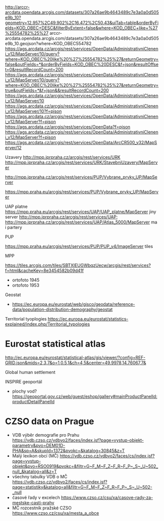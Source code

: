 http://arccr-arcdata.opendata.arcgis.com/datasets/307a26ae9b4643489c7e3a0a0d505e9b_10?geometry=12.957%2C49.902%2C16.472%2C50.43&uiTab=table&orderByFields=KOD_OBEC+DESC&filterByExtent=false&where=KOD_OBEC+like+%27%25554782%25%27
arccr-arcdata.opendata.arcgis.com/datasets/307a26ae9b4643489c7e3a0a0d505e9b_10.geojson?where=KOD_OBEC554782
https://ags.arcdata.cz/arcgis/rest/services/OpenData/AdministrativniCleneni_v12/MapServer/10/query?where=KOD_OBEC%20like%20%27%25554782%25%27&returnGeometry=false&outFields=*&orderByFields=KOD_OBEC%20DESC&f=json&resultOffset=0&resultRecordCount=200
https://ags.arcdata.cz/arcgis/rest/services/OpenData/AdministrativniCleneni_v12/MapServer/10/query?where=KOD_OBEC%20like%20%27%25554782%25%27&returnGeometry=true&outFields=*&f=json&&resultRecordCount=200
https://ags.arcdata.cz/arcgis/rest/services/OpenData/AdministrativniCleneni_v12/MapServer/10
https://ags.arcdata.cz/arcgis/rest/services/OpenData/AdministrativniCleneni_v12/MapServer/10?f=pjson
https://ags.arcdata.cz/arcgis/rest/services/OpenData/AdministrativniCleneni_v12/MapServer?f=pjson
https://ags.arcdata.cz/arcgis/rest/services/OpenData?f=pjson
https://ags.arcdata.cz/arcgis/rest/services/OpenData/AdministrativniCleneni_v12/MapServer?f=pjson
https://ags.arcdata.cz/arcgis/rest/services/OpenData/ArcCR500_v32/MapServer/12

Uzavery
http://mpp.iprpraha.cz/arcgis/rest/services/URK
http://mpp.iprpraha.cz/arcgis/rest/services/URK/StavebniUzavery/MapServer

http://mpp.iprpraha.cz/arcgis/rest/services/PUP/Vybrane_prvky_UP/MapServer

https://mpp.praha.eu/arcgis/rest/services/PUP/Vybrane_prvky_UP/MapServer

UAP
platne https://mpp.praha.eu/arcgis/rest/services/UAP/UAP_platne/MapServer
jiny server http://mpp.iprpraha.cz/arcgis/rest/services/UAP; http://mpp.iprpraha.cz/arcgis/rest/services/UAP/Atlas_5000/MapServer ma i partery

PUP

https://mpp.praha.eu/arcgis/rest/services/PUP/PUP_v4/ImageServer tiles

MPP

https://tiles.arcgis.com/tiles/SBTXIEUGWbqzUecw/arcgis/rest/services?f=html&cacheKey=8e3454582b09d41f

- ortofoto 1945
- ortofoto 1953

Geostat

- https://ec.europa.eu/eurostat/web/gisco/geodata/reference-data/population-distribution-demography/geostat

Territorial tyoplogies https://ec.europa.eu/eurostat/statistics-explained/index.php/Territorial_typologies

# Eurostat statistical atlas

http://ec.europa.eu/eurostat/statistical-atlas/gis/viewer/?config=REF-GRID.json&mids=2,3,7&o=1,0.5,1&ch=4,5&center=49.9978,14.76067,7&

Global human settlement

INSPIRE geoportál

- plochy vod? https://geoportal.gov.cz/web/guest/eshop/gallery#mainProductPanelId:productDetailPanelId

# CZSO data on Prague

- VDB výběr demografie pro Prahu https://vdb.czso.cz/vdbvo2/faces/index.jsf?page=vystup-objekt-parametry&pvo=DEM01D-PHA&sp=A&skupId=1372&pvokc=&katalog=30845&z=T
- Malý lexikon obcí (MČ) https://vdb.czso.cz/vdbvo2/faces/cs/index.jsf?page=vystup-objekt&pvo=RSO0919&pvokc=&filtr=G~F_M~F_Z~F_R~F_P~_S~_U~502_null_&katalog=all&z=T
- všechny tabulky VDB o MČ https://vdb.czso.cz/vdbvo2/faces/cs/index.jsf?page=statistiky&katalog=all&filtr=G~F_M~F_Z~F_R~F_P~_S~_U~502-_null
- časové řady v excelech https://www.czso.cz/csu/xa/casove-rady-za-mestske-casti-prahy
- MČ rozcestník pražské CZSO https://www.czso.cz/csu/xa/mesta_a_obce

